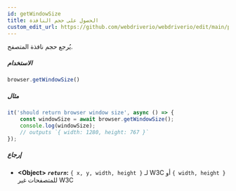 ```yaml
---
id: getWindowSize
title: الحصول على حجم النافذة
custom_edit_url: https://github.com/webdriverio/webdriverio/edit/main/packages/webdriverio/src/commands/browser/getWindowSize.ts
---
```


يُرجع حجم نافذة المتصفح.

##### الاستخدام

```js
browser.getWindowSize()
```

##### مثال

```js title="getWindowSize.js"
it('should return browser window size', async () => {
    const windowSize = await browser.getWindowSize();
    console.log(windowSize);
    // outputs `{ width: 1280, height: 767 }`
});
```

##### إرجاع

- **&lt;Object&gt;**
            **<code><var>return</var></code>:**  `{ x, y, width, height }` لـ W3C أو `{ width, height }` للمتصفحات غير W3C